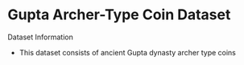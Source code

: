 <!-- @format -->

# Gupta Archer-Type Coin Dataset

Dataset Information
- This dataset consists of ancient Gupta dynasty archer type coins
